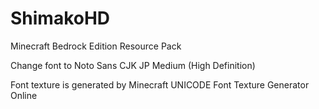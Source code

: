 # ShimakoHD
Minecraft Bedrock Edition Resource Pack

Change font to Noto Sans CJK JP Medium (High Definition)

Font texture is generated by Minecraft UNICODE Font Texture Generator Online

